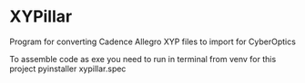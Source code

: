 # XYPillar

Program for converting Cadence Allegro XYP files to import for CyberOptics

To assemble code as exe you need to run in terminal from venv for this project
    pyinstaller xypillar.spec